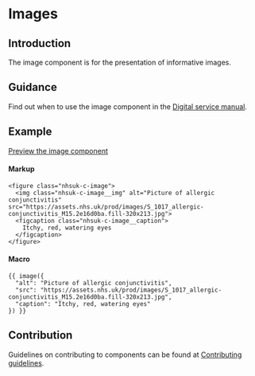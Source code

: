 # Images

## Introduction

The image component is for the presentation of informative images.

## Guidance

Find out when to use the image component in the [Digital service manual]().

## Example

[Preview the image component]()

#### Markup

    <figure class="nhsuk-c-image">
      <img class="nhsuk-c-image__img" alt="Picture of allergic conjunctivitis" src="https://assets.nhs.uk/prod/images/S_1017_allergic-conjunctivitis_M15.2e16d0ba.fill-320x213.jpg">
      <figcaption class="nhsuk-c-image__caption">
        Itchy, red, watering eyes
      </figcaption>
    </figure>

#### Macro

    {{ image({
      "alt": "Picture of allergic conjunctivitis",
      "src": "https://assets.nhs.uk/prod/images/S_1017_allergic-conjunctivitis_M15.2e16d0ba.fill-320x213.jpg",
      "caption": "Itchy, red, watering eyes"
    }) }}

## Contribution

Guidelines on contributing to components can be found at [Contributing guidelines]().
